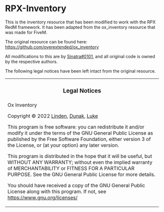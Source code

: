 # RPX-Inventory

This is the inventory resource that has been modified to work with the RPX RedM framework. It has been adapted from the
ox_inventory resource that was made for FiveM.

The original resource can be found here: https://github.com/overextended/ox_inventory

All modifications to this are by [Sinatra#0101](https://github.com/youngsinatra99), and all original code is
owned by the respective authors.

The following legal notices have been left intact from the original resource.

<table><tr><td><h3 align='center'>Legal Notices</h2></tr></td>
<tr><td>
Ox Inventory

Copyright © 2022 [Linden](https://github.com/thelindat), [Dunak](https://github.com/dunak-debug), [Luke](https://github.com/LukeWasTakenn)

This program is free software: you can redistribute it and/or modify
it under the terms of the GNU General Public License as published by
the Free Software Foundation, either version 3 of the License, or
(at your option) any later version.

This program is distributed in the hope that it will be useful,
but WITHOUT ANY WARRANTY; without even the implied warranty of
MERCHANTABILITY or FITNESS FOR A PARTICULAR PURPOSE. See the
GNU General Public License for more details.

You should have received a copy of the GNU General Public License
along with this program.
If not, see <https://www.gnu.org/licenses/>

</td></tr></table>
